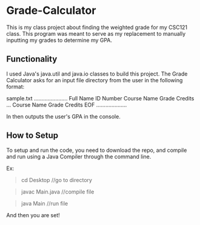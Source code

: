 # Grade-Calculator
This is my class project about finding the weighted grade for my CSC121 class. This program was meant to serve as my replacement to manually inputting my grades to determine my GPA.

## Functionality
I used Java's java.util and java.io classes to build this project. The Grade Calculator asks for an input file directory from the user in the following format:

sample.txt
......................
Full Name
ID Number
Course Name
Grade Credits
...
Course Name
Grade Credits
EOF
....................

In then outputs the user's GPA in the console.

## How to Setup
To setup and run the code, you need to download the repo, and compile and run using a Java Compiler through the command line.

Ex:
> cd Desktop         //go to directory

> javac Main.java    //compile file

> java Main          //run file

And then you are set!
